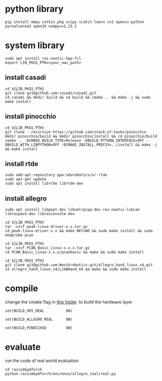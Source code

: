 # python library

```Shell
pip install empy catkin_pkg scipy scikit-learn cv2 opencv-python pyrealsense2 open3d numpy==1.23.1
```
    
# system library

```Shell
sudo apt install ros-noetic-hpp-fcl 
export LIB_PKGS_PTH=<your_own_path>
```
    
## install casadi

```Shell
cd ${LIB_PKGS_PTH}
git clone git@github.com:casadi/casadi.git
cd casadi && mkdir build && cd build && cmake .. && make -j && sudo make install
```

## install pinocchio
```Shell
cd ${LIB_PKGS_PTH}
git clone --recursive https://github.com/stack-of-tasks/pinocchio
mkdir pinocchio/build && mkdir pinocchio/install && cd pinocchio/build
cmake .. -DCMAKE_BUILD_TYPE=Release -DBUILD_PYTHON_INTERFACE=OFF -DBUILD_WITH_LIBPYTHON=OFF -DCMAKE_INSTALL_PREFIX=../install && make -j && make install
```

## install rtde
```Shell
sudo add-apt-repository ppa:sdurobotics/ur-rtde
sudo apt-get update
sudo apt install librtde librtde-dev
```

## install allegro
```Shell
sudo apt install libpopt-dev libxmlrpcpp-dev ros-noetic-libcan librospack-dev librosconsole-dev

cd ${LIB_PKGS_PTH}
tar -xzvf peak-linux-driver-x.x.tar.gz
cd peak-linux-driver-x.x && make NET=NO && sudo make install && sudo modprobe pcan

cd ${LIB_PKGS_PTH}
tar -xzvf PCAN_Basic_Linux-x.x.x.tar.gz
cd PCAN_Basic_Linux-x.x.x/pcanbasic && make && sudo make install

cd ${LIB_PKGS_PTH}
git clone git@github.com:Wonikrobotics-git/allegro_hand_linux_v4.git
cd allegro_hand_linux_v4/LibBHand_64 && make && sudo make install
```

# compile
change the cmake flag in [this folder](./raisimGymTorch/CMakeLists.txt).  to build the hardware layer

```
set(BUILD_UR5_REAL          ON)

set(BUILD_ALLEGRO_REAL      ON)

set(BUILD_PINOCCHIO         ON)
```
# evaluate
run the code of real world evaluation
```Shell
cd raisimGymTorch 
python raisimGymTorch/env/envs/allegro_real/real.py
```

